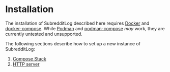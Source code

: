 # Installation

The installation of SubredditLog described here requires [Docker](https://docs.docker.com/engine/install/) 
and [docker-compose](https://docs.docker.com/compose/install/). While 
[Podman](https://podman.io/) and [podman-compose](https://github.com/containers/podman-compose) _may_ work,
they are currently untested and unsupported.

The following sections describe how to set up a new instance of SubredditLog:

1. [Compose Stack](1-compose.md)
2. [HTTP server](2-http.md)
